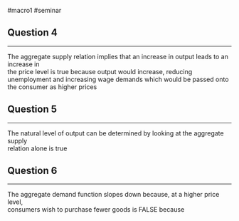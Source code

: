 #macro1 #seminar

## Question 4
---
The aggregate supply relation implies that an increase in output leads to an increase in  
the price level is true because output would increase, reducing unemployment and increasing wage demands which would be passed onto the consumer as higher prices 

## Question 5
---
The natural level of output can be determined by looking at the aggregate supply  
relation alone is true

## Question 6
---
The aggregate demand function slopes down because, at a higher price level,  
consumers wish to purchase fewer goods is FALSE because 
